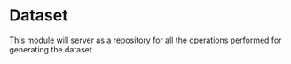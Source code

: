 # Dataset

This module will server as a repository for all the operations performed for generating the dataset